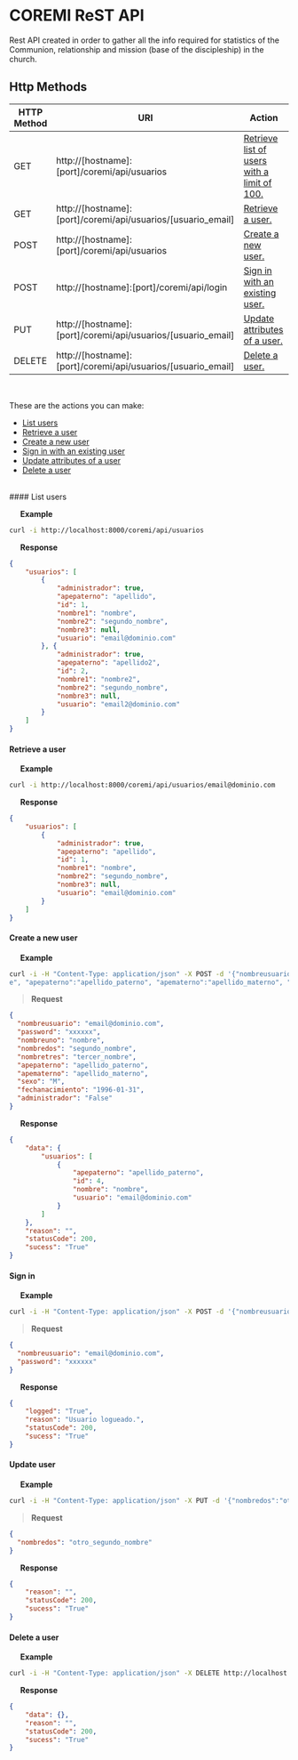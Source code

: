 # COREMI ReST API

Rest API created in order to gather all the info required for statistics of the Communion, relationship and mission (base of the discipleship) in the church.

## Http Methods

| HTTP Method | URI          | Action |
| ------------- | ----------- | ----------- |
| GET      | http://[hostname]:[port]/coremi/api/usuarios | [Retrieve list of users with a limit of 100.](https://github.com/rajho92/iasdbecoremi#list-users) |
| GET     | http://[hostname]:[port]/coremi/api/usuarios/[usuario_email] | [Retrieve a user.](https://github.com/rajho92/iasdbecoremi#retrieve-a-user) |
| POST     | http://[hostname]:[port]/coremi/api/usuarios | [Create a new user.](https://github.com/rajho92/iasdbecoremi#create-a-new-user) |
| POST     | http://[hostname]:[port]/coremi/api/login | [Sign in with an existing user.](https://github.com/rajho92/iasdbecoremi#sign-in) |
| PUT     | http://[hostname]:[port]/coremi/api/usuarios/[usuario_email] | [Update attributes of a user.](https://github.com/rajho92/iasdbecoremi#update-user) |
| DELETE     | http://[hostname]:[port]/coremi/api/usuarios/[usuario_email] | [Delete a user.](https://github.com/rajho92/iasdbecoremi#delete-a-user) |
<br />

These are the actions you can make:

* [List users](https://github.com/rajho92/iasdbecoremi#list-users)
* [Retrieve a user](https://github.com/rajho92/iasdbecoremi#retrieve-a-user)
* [Create a new user](https://github.com/rajho92/iasdbecoremi#create-a-new-user)
* [Sign in with an existing user](https://github.com/rajho92/iasdbecoremi#sign-in)
* [Update attributes of a user](https://github.com/rajho92/iasdbecoremi#update-user)
* [Delete a user](https://github.com/rajho92/iasdbecoremi#delete-a-user)

<br />
#### List users

&nbsp;&nbsp;&nbsp;&nbsp;&nbsp;**Example**
```sh
curl -i http://localhost:8000/coremi/api/usuarios
```

&nbsp;&nbsp;&nbsp;&nbsp;&nbsp;**Response**
```json
{
    "usuarios": [
        {
            "administrador": true, 
            "apepaterno": "apellido", 
            "id": 1, 
            "nombre1": "nombre", 
            "nombre2": "segundo_nombre", 
            "nombre3": null, 
            "usuario": "email@dominio.com"
        }, {
            "administrador": true, 
            "apepaterno": "apellido2", 
            "id": 2, 
            "nombre1": "nombre2", 
            "nombre2": "segundo_nombre", 
            "nombre3": null, 
            "usuario": "email2@dominio.com"
        }
    ]
}
```

#### Retrieve a user

&nbsp;&nbsp;&nbsp;&nbsp;&nbsp;**Example**
```sh
curl -i http://localhost:8000/coremi/api/usuarios/email@dominio.com
```

&nbsp;&nbsp;&nbsp;&nbsp;&nbsp;**Response**
```json
{
    "usuarios": [
        {
            "administrador": true, 
            "apepaterno": "apellido", 
            "id": 1, 
            "nombre1": "nombre", 
            "nombre2": "segundo_nombre", 
            "nombre3": null, 
            "usuario": "email@dominio.com"
        }
    ]
}
```

#### Create a new user

&nbsp;&nbsp;&nbsp;&nbsp;&nbsp;**Example**
```sh
curl -i -H "Content-Type: application/json" -X POST -d '{"nombreusuario":"email@dominio.com", "password":"xxxxxx", "nombreuno":"nombre", "nombredos":"segundo_nombre", "nombretres":"tercer_nombr  
e", "apepaterno":"apellido_paterno", "apematerno":"apellido_materno", "sexo":"M", "fechanacimiento":"1996-01-31","administrador":"False"}' http://localhost:8000/coremi/api/usuarios
```

>**Request**
```json
{
  "nombreusuario": "email@dominio.com",
  "password": "xxxxxx",
  "nombreuno": "nombre",
  "nombredos": "segundo_nombre",
  "nombretres": "tercer_nombre",
  "apepaterno": "apellido_paterno",
  "apematerno": "apellido_materno",
  "sexo": "M",
  "fechanacimiento": "1996-01-31",
  "administrador": "False"
}
```

&nbsp;&nbsp;&nbsp;&nbsp;&nbsp;**Response**
```json
{
    "data": {
        "usuarios": [
            {
                "apepaterno": "apellido_paterno", 
                "id": 4, 
                "nombre": "nombre", 
                "usuario": "email@dominio.com"
            }
        ]
    }, 
    "reason": "", 
    "statusCode": 200, 
    "sucess": "True"
}
```

#### Sign in

&nbsp;&nbsp;&nbsp;&nbsp;&nbsp;**Example**
```sh
curl -i -H "Content-Type: application/json" -X POST -d '{"nombreusuario":"email@dominio.com", "password":"xxxxxx"}' http://localhost:8000/coremi/api/login
```

>**Request**
```json
{
  "nombreusuario": "email@dominio.com",
  "password": "xxxxxx"
}
```

&nbsp;&nbsp;&nbsp;&nbsp;&nbsp;**Response**
```json
{
    "logged": "True", 
    "reason": "Usuario logueado.", 
    "statusCode": 200, 
    "sucess": "True"
}
```

#### Update user

&nbsp;&nbsp;&nbsp;&nbsp;&nbsp;**Example**
```sh
curl -i -H "Content-Type: application/json" -X PUT -d '{"nombredos":"otro_segundo_nombre"}' http://localhost:8000/coremi/api/usuarios/email@dominio.com
```

>**Request**
```json
{
  "nombredos": "otro_segundo_nombre"
}
```

&nbsp;&nbsp;&nbsp;&nbsp;&nbsp;**Response**
```json
{
    "reason": "", 
    "statusCode": 200, 
    "sucess": "True"
}
```

#### Delete a user

&nbsp;&nbsp;&nbsp;&nbsp;&nbsp;**Example**
```sh
curl -i -H "Content-Type: application/json" -X DELETE http://localhost:8000/coremi/api/usuarios/email@dominio.com
```

&nbsp;&nbsp;&nbsp;&nbsp;&nbsp;**Response**
```json
{
    "data": {}, 
    "reason": "", 
    "statusCode": 200, 
    "sucess": "True"
}
```
